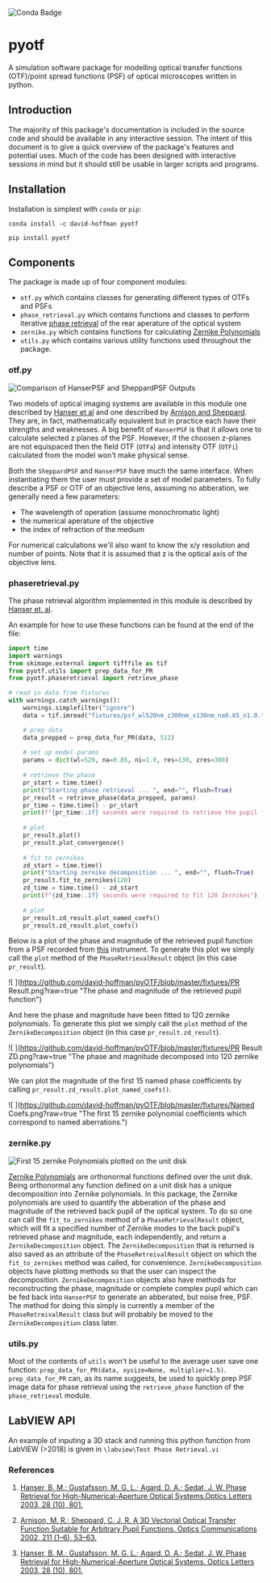 ![Conda Badge](https://anaconda.org/david-hoffman/pyotf/badges/installer/conda.svg)

# pyotf

A simulation software package for modelling optical transfer functions (OTF)/point spread functions (PSF) of optical microscopes written in python.

## Introduction

The majority of this package's documentation is included in the source code and should be available in any interactive session. The intent of this document is to give a quick overview of the package's features and potential uses. Much of the code has been designed with interactive sessions in mind but it should still be usable in larger scripts and programs.

## Installation

Installation is simplest with `conda` or `pip`:

```
conda install -c david-hoffman pyotf
```

```
pip install pyotf
```

## Components

The package is made up of four component modules:
- `otf.py` which contains classes for generating different types of OTFs and PSFs
- `phase_retrieval.py` which contains functions and classes to perform iterative [phase retrieval][3] of the rear aperature of the optical system
- `zernike.py` which contains functions for calculating [Zernike Polynomials](https://en.wikipedia.org/wiki/Zernike_polynomials)
- `utils.py` which contains various utility functions used throughout the package.

### otf.py

![Comparison of HanserPSF and SheppardPSF Outputs](https://github.com/david-hoffman/pyOTF/blob/master/fixtures/otf.png?raw=true "Output of python -m pyotf.otf")

Two models of optical imaging systems are available in this module one described by [Hanser et al][1] and one described by [Arnison and Sheppard][2]. They are, in fact, mathematically equivalent but in practice each have their strengths and weaknesses. A big benefit of `HanserPSF` is that it allows one to calculate selected z planes of the PSF. However, if the choosen z-planes are not equispaced then the field OTF (`OTFa`) and intensity OTF (`OTFi`) calculated from the model won't make physical sense.

Both the `SheppardPSF` and `HanserPSF` have much the same interface. When instantiating them the user must provide a set of model parameters. To fully describe a PSF or OTF of an objective lens, assuming no abberation, we generally need a few parameters:

- The wavelength of operation (assume monochromatic light)
- the numerical aperature of the objective
- the index of refraction of the medium

For numerical calculations we'll also want to know the x/y resolution and number of points. Note that it is assumed that z is the optical axis of the objective lens.

### phaseretrieval.py

The phase retrieval algorithm implemented in this module is described by [Hanser et. al][3].

An example for how to use these functions can be found at the end of the file:

```python
import time
import warnings
from skimage.external import tifffile as tif
from pyotf.utils import prep_data_for_PR
from pyotf.phaseretrieval import retrieve_phase

# read in data from fixtures
with warnings.catch_warnings():
    warnings.simplefilter("ignore")
    data = tif.imread("fixtures/psf_wl520nm_z300nm_x130nm_na0.85_n1.0.tif")

    # prep data
    data_prepped = prep_data_for_PR(data, 512)
    
    # set up model params
    params = dict(wl=520, na=0.85, ni=1.0, res=130, zres=300)
    
    # retrieve the phase
    pr_start = time.time()
    print("Starting phase retrieval ... ", end="", flush=True)
    pr_result = retrieve_phase(data_prepped, params)
    pr_time = time.time() - pr_start
    print(f"{pr_time:.1f} seconds were required to retrieve the pupil function")
    
    # plot
    pr_result.plot()
    pr_result.plot_convergence()
    
    # fit to zernikes
    zd_start = time.time()
    print("Starting zernike decomposition ... ", end="", flush=True)
    pr_result.fit_to_zernikes(120)
    zd_time = time.time() - zd_start
    print(f"{zd_time:.1f} seconds were required to fit 120 Zernikes")
    
    # plot
    pr_result.zd_result.plot_named_coefs()
    pr_result.zd_result.plot_coefs()
```
Below is a plot of the phase and magnitude of the retrieved pupil function from a PSF recorded from [this](https://science.sciencemag.org/content/367/6475/eaaz5357) instrument. To generate this plot we simply call the `plot` method of the `PhaseRetrievalResult` object (in this case `pr_result`).

![ ](https://github.com/david-hoffman/pyOTF/blob/master/fixtures/PR Result.png?raw=true "The phase and magnitude of the retrieved pupil function")

And here the phase and magnitude have been fitted to 120 zernike polynomials. To generate this plot we simply call the `plot` method of the `ZernikeDecomposition` object (in this case `pr_result.zd_result`).

![ ](https://github.com/david-hoffman/pyOTF/blob/master/fixtures/PR Result ZD.png?raw=true "The phase and magnitude decomposed into 120 zernike polynomials")

We can plot the magnitude of the first 15 named phase coefficients by calling `pr_result.zd_result.plot_named_coefs()`. 

![ ](https://github.com/david-hoffman/pyOTF/blob/master/fixtures/Named Coefs.png?raw=true "The first 15 zernike polynomial coefficients which correspond to named aberrations.")

### zernike.py

![First 15 zernike Polynomials plotted on the unit disk](https://github.com/david-hoffman/pyOTF/blob/master/fixtures/zernike.png?raw=true "Output of python -m pyotf.zernike")

[Zernike Polynomials](https://en.wikipedia.org/wiki/Zernike_polynomials) are orthonormal functions defined over the unit disk. Being orthonormal any function defined on a unit disk has a unique decomposition into Zernike polynomials. In this package, the Zernike polynomials are used to quantify the abberation of the phase and magnitude of the retrieved back pupil of the optical system. To do so one can call the `fit_to_zernikes` method of a `PhaseRetrievalResult` object, which will fit a specified number of Zernike modes to the back pupil's retrieved phase and magnitude, each independently, and return a `ZernikeDecomposition` object. The `ZernikeDecomposition` that is returned is also saved as an attribute of the `PhaseRetreivalResult` object on which the `fit_to_zernikes` method was called, for convenience. `ZernikeDecomposition` objects have plotting methods so that the user can inspect the decomposition. `ZernikeDecomposition` objects also have methods for reconstructing the phase, magnitude or complete complex pupil which can be fed back into `HanserPSF` to generate an abberated, but noise free, PSF. The method for doing this simply is currently a member of the `PhaseRetreivalResult` class but will probably be moved to the `ZernikeDecomposition` class later.

### utils.py

Most of the contents of `utils` won't be useful to the average user save one function: `prep_data_for_PR(data, xysize=None, multiplier=1.5)`. `prep_data_for_PR` can, as its name suggests, be used to quickly prep PSF image data for phase retrieval using the `retrieve_phase` function of the `phase_retrieval` module.

## LabVIEW API

An example of inputing a 3D stack and running this python function from LabVIEW (>2018) is given in `\labview\Test Phase Retrieval.vi`

### References

1. [Hanser, B. M.; Gustafsson, M. G. L.; Agard, D. A.; Sedat, J. W. Phase Retrieval for High-Numerical-Aperture Optical Systems.Optics Letters 2003, 28 (10), 801.][1]

2. [Arnison, M. R.; Sheppard, C. J. R. A 3D Vectorial Optical Transfer Function Suitable for Arbitrary Pupil Functions. Optics Communications 2002, 211 (1–6), 53–63.][2]

3. [Hanser, B. M.; Gustafsson, M. G. L.; Agard, D. A.; Sedat, J. W. Phase Retrieval for High-Numerical-Aperture Optical Systems. Optics Letters 2003, 28 (10), 801.][3]

[1]: http://dx.doi.org/10.1364/OL.28.000801, "Hanser, B. M.; Gustafsson, M. G. L.; Agard, D. A.; Sedat, J. W. Phase Retrieval for High-Numerical-Aperture Optical Systems.Optics Letters 2003, 28 (10), 801."

[2]: http://dx.doi.org/10.1016/S0030-4018(02)01857-6 "Arnison, M. R.; Sheppard, C. J. R. A 3D Vectorial Optical Transfer Function Suitable for Arbitrary Pupil Functions. Optics Communications 2002, 211 (1–6), 53–63."

[3]: http://dx.doi.org/10.1364/OL.28.000801 "Hanser, B. M.; Gustafsson, M. G. L.; Agard, D. A.; Sedat, J. W. Phase Retrieval for High-Numerical-Aperture Optical Systems. Optics Letters 2003, 28 (10), 801."
